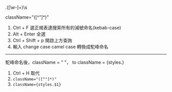 \.([\w-]+)\s

className="([^"]\*)"

1. Ctrl + F 選正規表達搜索所有的減號命名(kebab-case)
2. Alt + Enter 全選
3. Ctrl + Shift + p 開啟上方查詢
4. 輸入 change case camel case 轉換成駝峰命名

---

駝峰命名後，className = " "， to className = {styles.}

1. Ctrl + H 取代
2. `className="([^"]*)"`
3. `className={styles.$1}`
